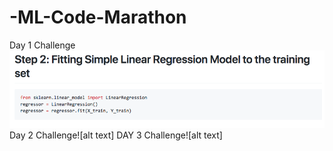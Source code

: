 # -ML-Code-Marathon
Day 1 Challenge ![alt text](https://github.com/bungeebonbon/-ML-Code-Marathon/blob/71806e236355aad2f23ba1fe2cad60751ddcf331/%E8%9E%A2%E5%B9%95%E5%BF%AB%E7%85%A7%202018-09-06%20%E4%B8%8B%E5%8D%886.16.36.png)
Day 2 Challenge![alt text]
DAY 3 Challenge![alt text]